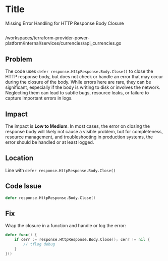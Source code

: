 # Title

Missing Error Handling for HTTP Response Body Closure

##

/workspaces/terraform-provider-power-platform/internal/services/currencies/api_currencies.go

## Problem

The code uses `defer response.HttpResponse.Body.Close()` to close the HTTP response body, but does not check or handle an error that may occur during the closure of the body. While errors here are rare, they can be significant, especially if the body is writing to disk or involves the network. Neglecting them can lead to subtle bugs, resource leaks, or failure to capture important errors in logs.

## Impact

The impact is **Low to Medium**. In most cases, the error on closing the response body will likely not cause a visible problem, but for completeness, resource management, and troubleshooting in production systems, the error should be handled or at least logged.

## Location

Line with `defer response.HttpResponse.Body.Close()`

## Code Issue

```go
defer response.HttpResponse.Body.Close()
```

## Fix

Wrap the closure in a function and handle or log the error:

```go
defer func() {
    if cerr := response.HttpResponse.Body.Close(); cerr != nil {
        // tflog debug
    }
}()
```
